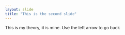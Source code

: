 ```yaml
---
layout: slide
title: "This is the second slide"
---
```

This is my theory, it is mine.
Use the left arrow to go back
